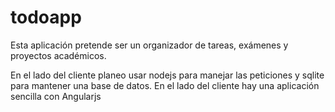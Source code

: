 # todoapp

Esta aplicación pretende ser un organizador de tareas, exámenes y proyectos académicos.

En el lado del cliente planeo usar nodejs para manejar las peticiones y sqlite para mantener una base de datos. En el lado del cliente hay una aplicación sencilla con Angularjs
